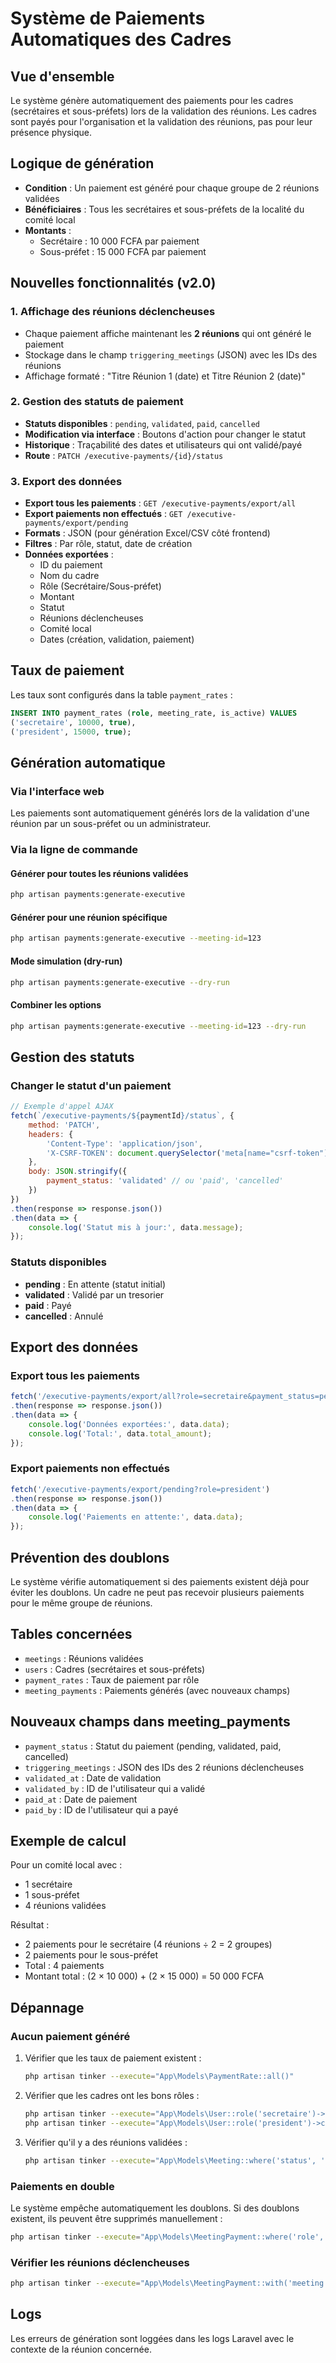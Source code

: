 # Système de Paiements Automatiques des Cadres

## Vue d'ensemble

Le système génère automatiquement des paiements pour les cadres (secrétaires et sous-préfets) lors de la validation des réunions. Les cadres sont payés pour l'organisation et la validation des réunions, pas pour leur présence physique.

## Logique de génération

- **Condition** : Un paiement est généré pour chaque groupe de 2 réunions validées
- **Bénéficiaires** : Tous les secrétaires et sous-préfets de la localité du comité local
- **Montants** :
  - Secrétaire : 10 000 FCFA par paiement
  - Sous-préfet : 15 000 FCFA par paiement

## Nouvelles fonctionnalités (v2.0)

### 1. Affichage des réunions déclencheuses
- Chaque paiement affiche maintenant les **2 réunions** qui ont généré le paiement
- Stockage dans le champ `triggering_meetings` (JSON) avec les IDs des réunions
- Affichage formaté : "Titre Réunion 1 (date) et Titre Réunion 2 (date)"

### 2. Gestion des statuts de paiement
- **Statuts disponibles** : `pending`, `validated`, `paid`, `cancelled`
- **Modification via interface** : Boutons d'action pour changer le statut
- **Historique** : Traçabilité des dates et utilisateurs qui ont validé/payé
- **Route** : `PATCH /executive-payments/{id}/status`

### 3. Export des données
- **Export tous les paiements** : `GET /executive-payments/export/all`
- **Export paiements non effectués** : `GET /executive-payments/export/pending`
- **Formats** : JSON (pour génération Excel/CSV côté frontend)
- **Filtres** : Par rôle, statut, date de création
- **Données exportées** :
  - ID du paiement
  - Nom du cadre
  - Rôle (Secrétaire/Sous-préfet)
  - Montant
  - Statut
  - Réunions déclencheuses
  - Comité local
  - Dates (création, validation, paiement)

## Taux de paiement

Les taux sont configurés dans la table `payment_rates` :

```sql
INSERT INTO payment_rates (role, meeting_rate, is_active) VALUES
('secretaire', 10000, true),
('president', 15000, true);
```

## Génération automatique

### Via l'interface web

Les paiements sont automatiquement générés lors de la validation d'une réunion par un sous-préfet ou un administrateur.

### Via la ligne de commande

#### Générer pour toutes les réunions validées

```bash
php artisan payments:generate-executive
```

#### Générer pour une réunion spécifique

```bash
php artisan payments:generate-executive --meeting-id=123
```

#### Mode simulation (dry-run)

```bash
php artisan payments:generate-executive --dry-run
```

#### Combiner les options

```bash
php artisan payments:generate-executive --meeting-id=123 --dry-run
```

## Gestion des statuts

### Changer le statut d'un paiement

```javascript
// Exemple d'appel AJAX
fetch(`/executive-payments/${paymentId}/status`, {
    method: 'PATCH',
    headers: {
        'Content-Type': 'application/json',
        'X-CSRF-TOKEN': document.querySelector('meta[name="csrf-token"]').content
    },
    body: JSON.stringify({
        payment_status: 'validated' // ou 'paid', 'cancelled'
    })
})
.then(response => response.json())
.then(data => {
    console.log('Statut mis à jour:', data.message);
});
```

### Statuts disponibles

- **pending** : En attente (statut initial)
- **validated** : Validé par un tresorier
- **paid** : Payé
- **cancelled** : Annulé

## Export des données

### Export tous les paiements

```javascript
fetch('/executive-payments/export/all?role=secretaire&payment_status=pending')
.then(response => response.json())
.then(data => {
    console.log('Données exportées:', data.data);
    console.log('Total:', data.total_amount);
});
```

### Export paiements non effectués

```javascript
fetch('/executive-payments/export/pending?role=president')
.then(response => response.json())
.then(data => {
    console.log('Paiements en attente:', data.data);
});
```

## Prévention des doublons

Le système vérifie automatiquement si des paiements existent déjà pour éviter les doublons. Un cadre ne peut pas recevoir plusieurs paiements pour le même groupe de réunions.

## Tables concernées

- `meetings` : Réunions validées
- `users` : Cadres (secrétaires et sous-préfets)
- `payment_rates` : Taux de paiement par rôle
- `meeting_payments` : Paiements générés (avec nouveaux champs)

## Nouveaux champs dans meeting_payments

- `payment_status` : Statut du paiement (pending, validated, paid, cancelled)
- `triggering_meetings` : JSON des IDs des 2 réunions déclencheuses
- `validated_at` : Date de validation
- `validated_by` : ID de l'utilisateur qui a validé
- `paid_at` : Date de paiement
- `paid_by` : ID de l'utilisateur qui a payé

## Exemple de calcul

Pour un comité local avec :
- 1 secrétaire
- 1 sous-préfet
- 4 réunions validées

Résultat :
- 2 paiements pour le secrétaire (4 réunions ÷ 2 = 2 groupes)
- 2 paiements pour le sous-préfet
- Total : 4 paiements
- Montant total : (2 × 10 000) + (2 × 15 000) = 50 000 FCFA

## Dépannage

### Aucun paiement généré

1. Vérifier que les taux de paiement existent :
   ```bash
   php artisan tinker --execute="App\Models\PaymentRate::all()"
   ```

2. Vérifier que les cadres ont les bons rôles :
   ```bash
   php artisan tinker --execute="App\Models\User::role('secretaire')->count()"
   php artisan tinker --execute="App\Models\User::role('president')->count()"
   ```

3. Vérifier qu'il y a des réunions validées :
   ```bash
   php artisan tinker --execute="App\Models\Meeting::where('status', 'validated')->count()"
   ```

### Paiements en double

Le système empêche automatiquement les doublons. Si des doublons existent, ils peuvent être supprimés manuellement :

```bash
php artisan tinker --execute="App\Models\MeetingPayment::where('role', 'secretaire')->delete()"
```

### Vérifier les réunions déclencheuses

```bash
php artisan tinker --execute="App\Models\MeetingPayment::with('meeting')->get()->each(function(\$p) { echo 'Paiement ' . \$p->id . ': ' . json_encode(\$p->triggering_meetings) . PHP_EOL; });"
```

## Logs

Les erreurs de génération sont loggées dans les logs Laravel avec le contexte de la réunion concernée. 